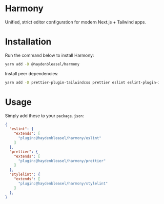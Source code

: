 # Harmony

Unified, strict editor configuration for modern Next.js + Tailwind apps.

# Installation 

Run the command below to install Harmony:

```sh
yarn add -D @haydenbleasel/harmony
```

Install peer dependencies:

```sh
yarn add -D prettier-plugin-tailwindcss prettier eslint eslint-plugin-import eslint-plugin-jsx-a11y eslint-plugin-react eslint-plugin-react-hooks @typescript-eslint/eslint-plugin @typescript-eslint/parser stylelint stylelint-prettier
```

# Usage

Simply add these to your `package.json`:

```json
{
  "eslint": {
    "extends": [
      "plugin:@haydenbleasel/harmony/eslint"
    ]
  },
  "prettier": {
    "extends": [
      "plugin:@haydenbleasel/harmony/prettier"
    ]
  },
  "stylelint": {
    "extends": [
      "plugin:@haydenbleasel/harmony/stylelint"
    ]
  },
}
```